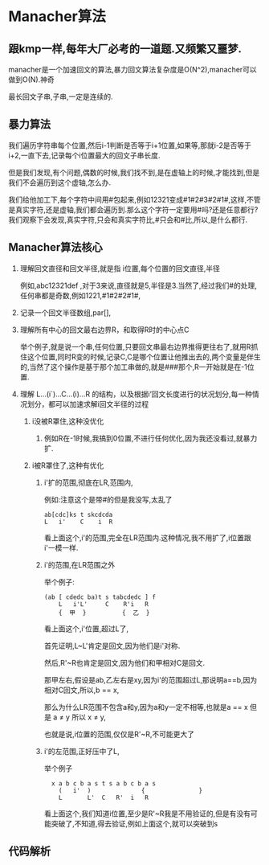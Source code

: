 # Manacher算法

## 跟kmp一样,每年大厂必考的一道题.又频繁又噩梦.

manacher是一个加速回文的算法,暴力回文算法复杂度是O(N^2),manacher可以做到O(N).神奇

最长回文子串,子串,一定是连续的.

## 暴力算法

我们遍历字符串每个位置,然后i-1判断是否等于i+1位置,如果等,那就i-2是否等于i+2,一直下去,记录每个i位置最大的回文子串长度.

但是我们发现,有个问题,偶数的时候,我们找不到,是在虚轴上的时候,才能找到,但是我们不会遍历到这个虚轴,怎么办.

我们给他加工下,每个字符中间用#包起来,例如12321变成#1#2#3#2#1#,这样,不管是真实字符,还是虚轴,我们都会遍历到.那么这个字符一定要用#吗?还是任意都行?我们观察下会发现,真实字符,只会和真实字符比,#只会和#比,所以,是什么都行.

## Manacher算法核心

1. 理解回文直径和回文半径,就是指 i位置,每个位置的回文直径,半径

   例如,abc12321def ,对于3来说,直径就是5,半径是3.当然了,经过我们#的处理,任何串都是奇数,例如1221,#1#2#2#1#,

2. 记录一个回文半径数组,par[],

3. 理解所有中心的回文最右边界R，和取得R时的中心点C

   举个例子,就是说一个串,任何位置,只要回文串最右边界推得更往右了,就用R抓住这个位置,同时R变的时候,记录C,C是哪个位置让他推出去的,两个变量是伴生的,当然了这个操作是基于那个加工串做的,就是###那个,R一开始就是在-1位置.

4. 理解   L…(i`)…C…(i)…R  的结构，以及根据i’回文长度进行的状况划分,每一种情况划分，都可以加速求解i回文半径的过程

   1. i没被R罩住,这种没优化

      1. 例如R在-1时候,我搞到0位置,不进行任何优化,因为我还没看过,就暴力扩.

   2. i被R罩住了,这种有优化

      1. i'扩的范围,彻底在LR,范围内,

         例如:注意这个是带#的但是我没写,太乱了

         ```
         ab[cdc]ks t skcdcda
         L   i'    C    i  R
         ```

         看上面这个,i'的范围,完全在LR范围内.这种情况,我不用扩了,i位置跟i'一模一样.

      2. i'的范围,在LR范围之外

         举个例子:

         ```
         (ab [ cdedc ba)t s tabcdedc ] f
             L   i'L'     C    R'i   R    
             {  甲  }          {  乙  }
         ```

         看上面这个,i'位置,超过L了,

         首先证明,L~L'肯定是回文,因为他们是i'对称.

         然后,R'~R也肯定是回文,因为他们和甲相对C是回文.

         那甲左右,假设是ab,乙左右是xy,因为i'的范围超过L,那说明a==b,因为相对C回文,所以,b == x,

         那么为什么LR范围不包含a和y,因为a和y一定不相等,也就是a == x 但是 a ≠ y 所以 x ≠ y,

         也就是说,i位置的范围,仅仅是R'~R,不可能更大了

      3. i'的左范围,正好压中了L,

         举个例子

         ```
           x a b c b a s t s a b c b a s
             (   i'  )				{				}
             L       L'  C   R'  i   R
         ```

         看上面这个,我们知道i位置,至少是R'~R我是不用验证的,但是有没有可能突破了,不知道,得去验证,例如上面这个,就可以突破到s

## 代码解析

